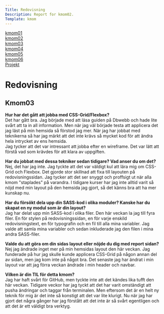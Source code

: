 ```yaml
---
Title: Redovisning
Description: Report for kmom02.
Template: kmom
---
```


<div class="menu">
<a href="kmom01">kmom01</a><br>
<a href="kmom02">kmom02</a><br>
<a href="kmom03">kmom03</a><br>
<a href="kmom04">kmom04</a><br>
<a href="kmom05">kmom05</a><br>
<a href="kmom06">kmom06</a><br>
<a href="kmom10">Projekt</a><br>
</div>

<div class="answers">
<h1 class="rubrik">Redovisning </h1>

<h2>Kmom03</h2>

<p><strong>Hur har det gått att jobba med CSS-Grid/Flexbox?</strong><br>
Det har gått bra. Jag började med att läsa guiden på Dbwebb och hade lite svårt
att ta in all information. Men när jag väl började testa att applicera det jag
läst på min hemsida så förstod jag mer. När jag har jobbat med teknikerna så har
jag märkt att det inte krävs så mycket kod för att ändra hela intrycket av ens hemsida.<br>
Jag tycker att det var intressant att jobba efter en wireframe. Det var lätt att
förstå vad som krävdes för att klara av uppgiften.</p>

<p><strong>Har du jobbat med dessa tekniker sedan tidigare? Vad anser du om det?</strong><br>
Nej, det har jag inte. Jag tyckte att det var väldigt kul att lära mig om CSS-Grid
och Flexbox. Det gjorde stor skillnad att fixa till layouten på redovisningssidan.
Jag tycker att det ser snyggt och proffsigt ut när alla kmom "staplades" på varandra.
I tidigare kurser har jag inte alltid varit så nöjd med min layout på den hemsida
jag gjort, så det känns bra att ha mer kunskap nu.</p>

<p><strong>Har du försökt dela upp din SASS-kod i olika moduler? Kanske har du skapat
en ny modul som är din layout?</strong><br>
Jag har delat upp min SASS-kod i olika filer. Den här veckan la jag till fyra filer.
En för stylen på redovisningssidan, en för varje enskild redovisningstext, en för
typografin och en fil till alla mina variabler. Jag valde att samla mina variabler
och sedan inkluderade jag den filen i mina andra SASS-filer.</p>

<p><strong>Valde du att göra om din sidas layout eller nöjde du dig med report sidan?</strong><br>
Nej jag ändrade inget mer på min hemsidas layout den här veckan. Jag funderade på
hur jag skulle kunde applicera CSS-Grid på någon annan del av sidan, men jag kom
inte på något bra. Det senaste jag har ändrat i min layout var att jag förra veckan
ändrade i min header och navbar.</p>

<p><strong>Vilken är din TIL för detta kmom?</strong><br>
Jag har haft svårt för GitHub, men tyckte inte att det kändes lika tufft den här
veckan. Tidigare veckor har jag tyckt att det har varit omständigt att pusha
ändringar och taggar från terminalen. Men eftersom det är en helt ny teknik för
mig är det inte så konstigt att det var lite klurigt. Nu när jag har gjort det
några gånger har jag förstått att det inte är så svårt egentligen och att det är
ett väldigt bra verktyg.</p>
</div>
